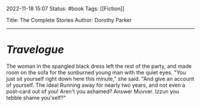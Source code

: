 2022-11-18 15:07
Status: #book 
Tags: [[Fiction]]

Title: The Complete Stories 
Author: Dorothy Parker

---

# *Travelogue*

The woman in the spangled black dress left the rest of the party, and made room on the sofa for the sunburned young man with the quiet eyes.
"You just sit yourself right down here this minute," she said. "And give an account of yourself. The idea! Running away for nearly two years, and not even a post-card out of you! Aren't you ashamed? Answer Muvver. Izzun you tebble shame you'self?"
